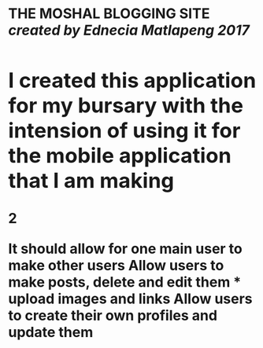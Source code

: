 <h1>THE MOSHAL BLOGGING SITE<b1>
<i>created by Ednecia Matlapeng 2017</i>
<h2>I created this application for my bursary with the intension of using it for the mobile application that I am making</h2>2

It should allow for one main user to make other users
Allow users to make posts, delete and edit them *
upload images and links
Allow users to create their own profiles and update them